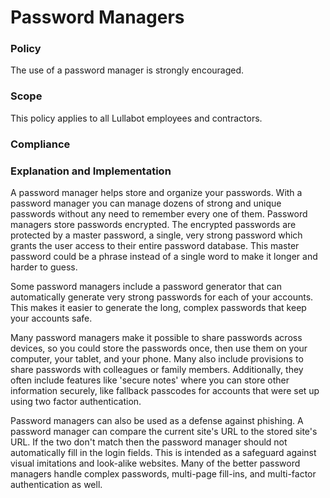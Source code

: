 # Password Managers

### Policy
The use of a password manager is strongly encouraged.

### Scope
This policy applies to all Lullabot employees and contractors.

### Compliance


### Explanation and Implementation
A password manager helps store and organize your passwords. With a password manager you can manage dozens of strong and unique passwords without any need to remember every one of them. Password managers store passwords encrypted. The encrypted passwords are protected by a master password, a single, very strong password which grants the user access to their entire password database. This master password could be a phrase instead of a single word to make it longer and harder to guess.

Some password managers include a password generator that can automatically generate very strong passwords for each of your accounts. This makes it easier to generate the long, complex passwords that keep your accounts safe.

Many password managers make it possible to share passwords across devices, so you could store the passwords once, then use them on your computer, your tablet, and your phone. Many also include provisions to share passwords with colleagues or family members. Additionally, they often include features like 'secure notes' where you can store other information securely, like fallback passcodes for accounts that were set up using two factor authentication.

Password managers can also be used as a defense against phishing. A password manager can compare the current site's URL to the stored site's URL. If the two don't match then the password manager should not automatically fill in the login fields. This is intended as a safeguard against visual imitations and look-alike websites. Many of the better password managers handle complex passwords, multi-page fill-ins, and multi-factor authentication as well.